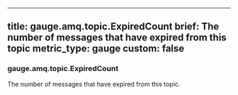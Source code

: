 
---
title: gauge.amq.topic.ExpiredCount
brief: The number of messages that have expired from this topic
metric_type: gauge
custom: false
---
### gauge.amq.topic.ExpiredCount

The number of messages that have expired from this topic.
